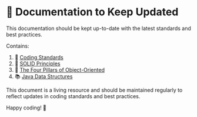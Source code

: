 # 📄 Documentation to Keep Updated

This documentation should be kept up-to-date with the latest standards and best practices. 

Contains:

1. 📏  [Coding Standards](CodingStandards.md)
2. 🧱 [SOLID Principles](SolidPrinciples.md)
3. 🎨 [The Four Pillars of Object-Oriented](Four%20Pillars%20of%20Object-Oriented%20Programming.md)
4. 📚 [Java Data Structures](#-java-data-structures)

This document is a living resource and should be maintained regularly to reflect updates in coding standards and best practices.

Happy coding! 🚀
